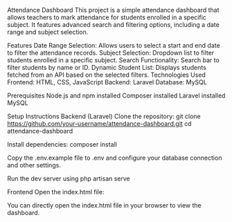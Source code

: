 Attendance Dashboard
This project is a simple attendance dashboard that allows teachers to mark attendance for students enrolled in a specific subject. It features advanced search and filtering options, including a date range and subject selection.

Features
  Date Range Selection: Allows users to select a start and end date to filter the attendance records.
Subject Selection: Dropdown list to filter students enrolled in a specific subject.
Search Functionality: Search bar to filter students by name or ID.
Dynamic Student List: Displays students fetched from an API based on the selected filters.
Technologies Used
Frontend: HTML, CSS, JavaScript
Backend: Laravel
Database: MySQL

Prerequisites
Node.js and npm installed
Composer installed
Laravel installed
MySQL


Setup Instructions
Backend (Laravel)
Clone the repository:
git clone https://github.com/your-username/attendance-dashboard.git
cd attendance-dashboard


Install dependencies:
composer install

Copy the .env.example file to .env and configure your database connection and other settings.

Run the dev server using
php artisan serve

Frontend
Open the index.html file:

You can directly open the index.html file in your browser to view the dashboard.
